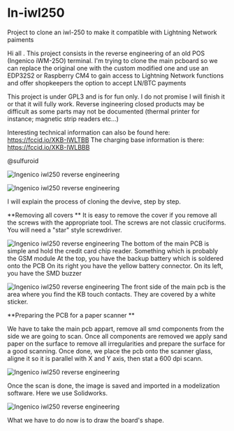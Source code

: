 # ln-iwl250
Project to clone an iwl-250 to make it compatible with Lightning Network paiments

Hi all . This project consists in the reverse engineering of an old POS (Ingenico iWM-25O) terminal.
I'm trying to clone the main pcboard so we can replace the original one with the custom modified one and use an EDP32S2 
or Raspberry CM4 to gain access to Lightning Network functions and offer shopkeepers the option to accept LN/BTC payments

This project is under GPL3 and is for fun only. I do not promise I will finish it or that it will fully work.
Reverse ingineering closed products may be difficult as some parts may not be documented (thermal printer for instance; magnetic strip readers etc...)

Interesting technical information can also be found here: https://fccid.io/XKB-IWLTBB 
The charging base information is there: https://fccid.io/XKB-IWLBBB

@sulfuroid

![Ingenico iwl250 reverse engineering](https://github.com/ccadic/ln-iwl250/blob/main/iwl250pix/posoriginal.jpg)


![Ingenico iwl250 reverse engineering](https://github.com/ccadic/ln-iwl250/blob/main/iwl250pix/touchpad-pcb.jpg)

I will explain the process of cloning the devive, step by step.


**Removing all covers
**
It is easy to remove the cover if you remove all the screws with the appropriate tool. The screws are not classic cruciforms.
You will need a "star" style screwdriver.

![Ingenico iwl250 reverse engineering](https://github.com/ccadic/ln-iwl250/blob/main/iwl250pix/mainboardback1.jpg)
The bottom of the main PCB is simple  and hold the credit card chip reader. 
Something which is probably the GSM module
At the top, you have the backup battery which is soldered onto the PCB 
On its right you have the yellow battery connector.
On its left, you have the SMD buzzer

![Ingenico iwl250 reverse engineering](https://github.com/ccadic/ln-iwl250/blob/main/iwl250pix/keyboardpcb.jpg)
The front side of the main pcb is the area where you find the KB touch contacts. They are covered by a white sticker.

**Preparing the PCB for a paper scanner
**

We have to take the main pcb appart, remove all smd components from the side we are going to scan.
Once all components are removed we apply sand paper on the surface to remove all irregularities and prepare the surface for a good scanning.
Once done, we place the pcb onto the scanner glass, aligne it so it is parallel with X and Y axis, then stat a 600 dpi scann.

![Ingenico iwl250 reverse engineering](https://github.com/ccadic/ln-iwl250/blob/main/iwl250pix/ingenico%20pcb.jpg)

Once the scan is done, the image is saved and imported in a modelization software. Here we use Solidworks.

![Ingenico iwl250 reverse engineering](https://github.com/ccadic/ln-iwl250/blob/main/iwl250pix/sw2020.jpg)

What we have to do now is to draw the board's shape.




